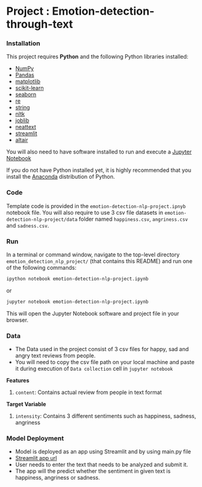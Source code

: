# Project : Emotion-detection-through-text

### Installation
   This project requires **Python** and the following Python libraries installed:

- [NumPy](http://www.numpy.org/)
- [Pandas](http://pandas.pydata.org/)
- [matplotlib](http://matplotlib.org/)
- [scikit-learn](http://scikit-learn.org/stable/)
- [seaborn](https://seaborn.pydata.org/)
- [re](https://docs.python.org/3/library/re.html)
- [string](https://docs.python.org/3/library/string.html)
- [nltk](https://www.nltk.org/)
- [joblib](https://joblib.readthedocs.io/en/stable/)
- [neattext](https://pypi.org/project/neattext/)
- [streamlit](https://pypi.org/project/streamlit/)
- [altair](https://pypi.org/project/altair/)
  
You will also need to have software installed to run and execute a [Jupyter Notebook](http://jupyter.org/install.html)

If you do not have Python installed yet, it is highly recommended that you install the [Anaconda](https://www.anaconda.com/download/) distribution of Python. 

### Code

Template code is provided in the `emotion-detection-nlp-project.ipnyb` notebook file. You will also require to use 3 csv file datasets in `emotion-detection-nlp-project/data` folder named `happiness.csv`, `angriness.csv` and `sadness.csv`.

### Run

In a terminal or command window, navigate to the top-level directory `emotion_detection_nlp_project/` (that contains this README) and run one of the following commands:

```bash
ipython notebook emotion-detection-nlp-project.ipynb
```  
or
```bash
jupyter notebook emotion-detection-nlp-project.ipynb
```

This will open the Jupyter Notebook software and project file in your browser.

### Data

- The Data used in the project consist of 3 csv files for happy, sad and angry text reviews from people.
- You will need to copy the csv file path on your local machine and paste it during execution of `Data collection` cell in `jupyter notebook`

**Features**
1.  `content`: Contains actual review from people in text format
  
**Target Variable**
1. `intensity`: Contains 3 different sentiments such as happiness, sadness, angriness

### Model Deployment

- Model is deployed as an app using Streamlit and by using main.py file
- [Streamlit app url](https://emotiondetectionnlpproject-qriyq4vfymebhqtm6v8hgd.streamlit.app/)
- User needs to enter the text that needs to be analyzed and submit it.
- The app will the predict whether the sentiment in given text is happiness, angriness or sadness.
